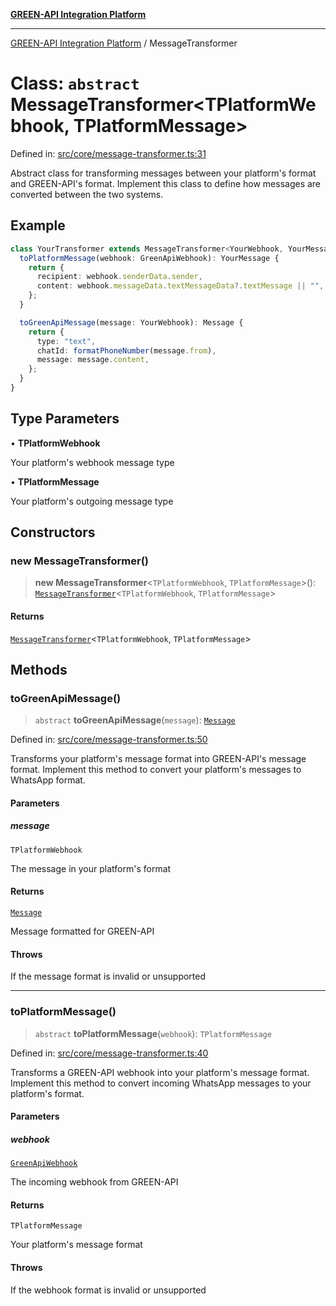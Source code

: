[**GREEN-API Integration Platform**](../README.md)

***

[GREEN-API Integration Platform](../globals.md) / MessageTransformer

# Class: `abstract` MessageTransformer\<TPlatformWebhook, TPlatformMessage\>

Defined in: [src/core/message-transformer.ts:31](https://github.com/green-api/greenapi-integration/blob/26b7312501b16e05fb46a2946b8bfa77b8bc003e/src/core/message-transformer.ts#L31)

Abstract class for transforming messages between your platform's format and GREEN-API's format.
Implement this class to define how messages are converted between the two systems.

## Example

```typescript
class YourTransformer extends MessageTransformer<YourWebhook, YourMessage> {
  toPlatformMessage(webhook: GreenApiWebhook): YourMessage {
    return {
      recipient: webhook.senderData.sender,
      content: webhook.messageData.textMessageData?.textMessage || "",
    };
  }

  toGreenApiMessage(message: YourWebhook): Message {
    return {
      type: "text",
      chatId: formatPhoneNumber(message.from),
      message: message.content,
    };
  }
}
```

## Type Parameters

• **TPlatformWebhook**

Your platform's webhook message type

• **TPlatformMessage**

Your platform's outgoing message type

## Constructors

### new MessageTransformer()

> **new MessageTransformer**\<`TPlatformWebhook`, `TPlatformMessage`\>(): [`MessageTransformer`](MessageTransformer.md)\<`TPlatformWebhook`, `TPlatformMessage`\>

#### Returns

[`MessageTransformer`](MessageTransformer.md)\<`TPlatformWebhook`, `TPlatformMessage`\>

## Methods

### toGreenApiMessage()

> `abstract` **toGreenApiMessage**(`message`): [`Message`](../type-aliases/Message.md)

Defined in: [src/core/message-transformer.ts:50](https://github.com/green-api/greenapi-integration/blob/26b7312501b16e05fb46a2946b8bfa77b8bc003e/src/core/message-transformer.ts#L50)

Transforms your platform's message format into GREEN-API's message format.
Implement this method to convert your platform's messages to WhatsApp format.

#### Parameters

##### message

`TPlatformWebhook`

The message in your platform's format

#### Returns

[`Message`](../type-aliases/Message.md)

Message formatted for GREEN-API

#### Throws

If the message format is invalid or unsupported

***

### toPlatformMessage()

> `abstract` **toPlatformMessage**(`webhook`): `TPlatformMessage`

Defined in: [src/core/message-transformer.ts:40](https://github.com/green-api/greenapi-integration/blob/26b7312501b16e05fb46a2946b8bfa77b8bc003e/src/core/message-transformer.ts#L40)

Transforms a GREEN-API webhook into your platform's message format.
Implement this method to convert incoming WhatsApp messages to your platform's format.

#### Parameters

##### webhook

[`GreenApiWebhook`](../type-aliases/GreenApiWebhook.md)

The incoming webhook from GREEN-API

#### Returns

`TPlatformMessage`

Your platform's message format

#### Throws

If the webhook format is invalid or unsupported
